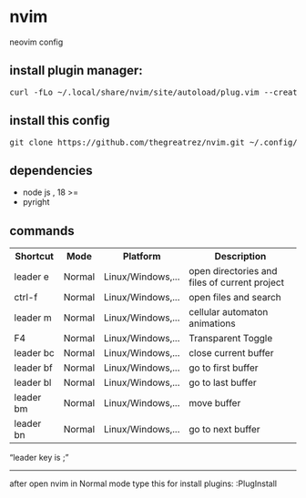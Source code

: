 # nvim
neovim config

<h2> install plugin manager: </h2>
<pre>curl -fLo ~/.local/share/nvim/site/autoload/plug.vim --create-dirs https://raw.githubusercontent.com/junegunn/vim-plug/master/plug.vim</pre>

<h2>install this config</h2>
<pre>git clone https://github.com/thegreatrez/nvim.git ~/.config/nvim</pre>

<h2>dependencies</h2>
<ul>
  <li>node js , 18 >=</li>
  <li>pyright</li>
</ul>

<h2>commands</h2>
<table>
  <tr>
    <th>Shortcut</th>
    <th>Mode</th>
    <th>Platform</th>
    <th>Description</th>
  </tr>
  <tr>
    <td>leader e</td>
    <td>Normal</td>
    <td>Linux/Windows,...</td>
    <td>open directories and files of current project</td> 
  </tr>
   <tr>
    <td>ctrl-f</td>
    <td>Normal</td>
    <td>Linux/Windows,...</td>
    <td>open files and search</td> 
  </tr>
   <tr>
    <td>leader m</td>
    <td>Normal</td>
    <td>Linux/Windows,...</td>
    <td> cellular automaton animations </td> 
  </tr>
  <tr>
    <td>F4</td>
    <td>Normal</td>
    <td>Linux/Windows,...</td>
    <td> Transparent Toggle </td> 
  </tr>
  <tr>
    <td>leader bc</td>
    <td>Normal</td>
    <td>Linux/Windows,...</td>
    <td> close current buffer</td> 
  </tr>
  <tr>
    <td>leader bf</td>
    <td>Normal</td>
    <td>Linux/Windows,...</td>
    <td>go to first buffer</td> 
  </tr>
   <tr>
    <td>leader bl</td>
    <td>Normal</td>
    <td>Linux/Windows,...</td>
    <td>go to last buffer</td> 
  </tr>
   <tr>
    <td>leader bm</td>
    <td>Normal</td>
    <td>Linux/Windows,...</td>
    <td>move buffer</td> 
  </tr>
   <tr>
    <td>leader bn</td>
    <td>Normal</td>
    <td>Linux/Windows,...</td>
    <td>go to next buffer</td> 
  </tr>
</table>

<q>leader key is ;</q>


<hr>

<p>after open nvim in Normal mode type this for install plugins: :PlugInstall</p>
